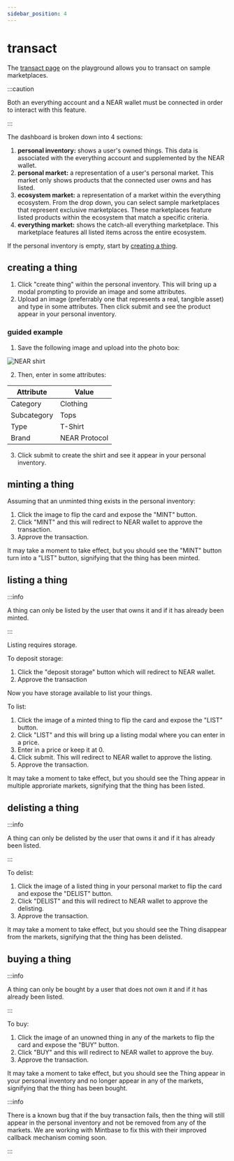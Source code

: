 ```yaml
---
sidebar_position: 4
---
```


# transact

The [transact page](https://playground.everything.dev/transact) on the playground allows you to transact on sample marketplaces.

:::caution

Both an everything account and a NEAR wallet must be connected in order to interact with this feature.

:::

The dashboard is broken down into 4 sections:
  
  1. **personal inventory:** shows a user's owned things. This data is associated with the everything account and supplemented by the NEAR wallet.
  2. **personal market:** a representation of a user's personal market. This market only shows products that the connected user owns and has listed.
  3. **ecosystem market:** a representation of a market within the everything ecosystem. From the drop down, you can select sample marketplaces that represent exclusive marketplaces. These marketplaces feature listed products within the ecosystem that match a specific criteria.
  4. **everything market:** shows the catch-all everything marketplace. This marketplace features all listed items across the entire ecosystem.

If the personal inventory is empty, start by [creating a thing](#creating-a-thing).

## creating a thing

1. Click "create thing" within the personal inventory. This will bring up a modal prompting to provide an image and some attributes.
2. Upload an image (preferrably one that represents a real, tangible asset) and type in some attributes. Then click submit and see the product appear in your personal inventory.

### guided example

1. Save the following image and upload into the photo box:

![NEAR shirt](https://arweave.net/oNGd9-hZCRU8KEtTNQzDPvW8s7jG1foD_c-GaBBo9Do)

2. Then, enter in some attributes:

| Attribute | Value |
| --- | --- |
| Category | Clothing |
| Subcategory | Tops |
| Type | T-Shirt |
| Brand | NEAR Protocol |

3. Click submit to create the shirt and see it appear in your personal inventory.

## minting a thing

Assuming that an unminted thing exists in the personal inventory:

1. Click the image to flip the card and expose the "MINT" button.
2. Click "MINT" and this will redirect to NEAR wallet to approve the transaction.
3. Approve the transaction.

It may take a moment to take effect, but you should see the "MINT" button turn into a "LIST" button, signifying that the thing has been minted.

## listing a thing

:::info

A thing can only be listed by the user that owns it and if it has already been minted.

:::

Listing requires storage.

To deposit storage:

1. Click the "deposit storage" button which will redirect to NEAR wallet.
2. Approve the transaction

Now you have storage available to list your things.

To list:

1. Click the image of a minted thing to flip the card and expose the "LIST" button.
2. Click "LIST" and this will bring up a listing modal where you can enter in a price.
3. Enter in a price or keep it at 0.
4. Click submit. This will redirect to NEAR wallet to approve the listing.
5. Approve the transaction.

It may take a moment to take effect, but you should see the Thing appear in multiple approriate markets, signifying that the thing has been listed.

## delisting a thing

:::info

A thing can only be delisted by the user that owns it and if it has already been listed.

:::

To delist:

1. Click the image of a listed thing in your personal market to flip the card and expose the "DELIST" button.
2. Click "DELIST" and this will redirect to NEAR wallet to approve the delisting.
3. Approve the transaction.

It may take a moment to take effect, but you should see the Thing disappear from the markets, signifying that the thing has been delisted.

## buying a thing

:::info

A thing can only be bought by a user that does not own it and if it has already been listed.

:::

To buy:

1. Click the image of an unowned thing in any of the markets to flip the card and expose the "BUY" button.
2. Click "BUY" and this will redirect to NEAR wallet to approve the buy.
3. Approve the transaction.

It may take a moment to take effect, but you should see the Thing appear in your personal inventory and no longer appear in any of the markets, signifying that the thing has been bought.

:::info

There is a known bug that if the buy transaction fails, then the thing will still appear in the personal inventory and not be removed from any of the markets.
We are working with Mintbase to fix this with their improved callback mechanism coming soon.

:::
